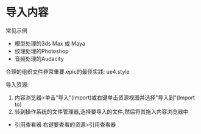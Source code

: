 # 导入内容

常见示例

*   模型处理的3ds Max 或 Maya
*   纹理处理的Photoshop
*   音频处理的Audacity

合理的组织文件非常重要.epic的最佳实践: ue4.style

导入资源:
1. 内容浏览器\>单击"导入"(Import)或右键单击资源视图并选择"导入到"(Import to)
2. 转到操作系统的文件管理器,选择要导入的文件,然后将其拖入内容浏览器中

- 引用查看器
右键要查看的资源\>引用查看器



